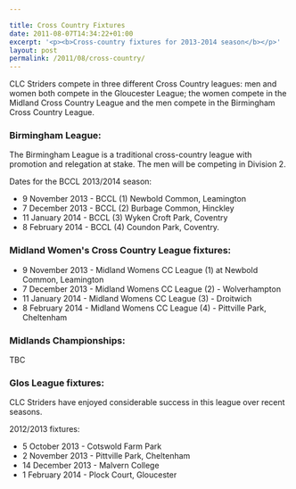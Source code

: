 ```yaml
---

title: Cross Country Fixtures
date: 2011-08-07T14:34:22+01:00
excerpt: '<p><b>Cross-country fixtures for 2013-2014 season</b></p>'
layout: post
permalink: /2011/08/cross-country/
---
```

CLC Striders compete in three different Cross Country leagues: men and women both compete in the Gloucester League; the women compete in the Midland Cross Country League and the men compete in the Birmingham Cross Country League.

### Birmingham League:

The Birmingham League is a traditional cross-country league with promotion and relegation at stake. The men will be competing in Division 2.

Dates for the BCCL 2013/2014 season:

  * 9 November 2013 - BCCL (1) Newbold Common, Leamington
  * 7 December 2013 - BCCL (2) Burbage Common, Hinckley
  * 11 January 2014 - BCCL (3) Wyken Croft Park, Coventry
  * 8 February 2014 - BCCL (4) Coundon Park, Coventry.

### Midland Women's Cross Country League fixtures:

  * 9 November 2013 - Midland Womens CC League (1) at Newbold Common, Leamington 
  * 7 December 2013 - Midland Womens CC League (2) - Wolverhampton 
  * 11 January 2014 - Midland Womens CC League (3) - Droitwich 
  * 8 February 2014 - Midland Womens CC League (4) - Pittville Park, Cheltenham

### Midlands Championships:  


TBC

### Glos League fixtures:

CLC Striders have enjoyed considerable success in this league over recent seasons.

2012/2013 fixtures:

  * 5 October 2013 - Cotswold Farm Park
  * 2 November 2013 - Pittville Park, Cheltenham
  * 14 December 2013 - Malvern College 
  * 1 February 2014 - Plock Court, Gloucester</p>
